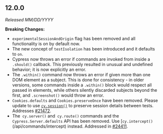 ## 12.0.0

_Released MM/DD/YYYY_

**Breaking Changes:**

- `experimentalSessionAndOrigin` flag has been removed and all functionality is
  on by default now.
- The new concept of `testIsolation` has been introduced and it defaults to
  `on`.
- Cypress now throws an error if commands are invoked from inside a `.should()`
  callback. This previously resulted in unusual and undefined behavior; it is
  now explicitly an error.
- The `.within()` command now throws an error if given more than one DOM element
  as a subject. This is done for consistency - in older versions, some commands
  inside a `.within()` block would respect all passed in elements, while others
  silently discarded subjects beyond the first, and `.screenshot()` would throw
  an error.
- `Cookies.defaults` and `Cookies.preserveOnce` have been removed. Please update
  to use [`cy.session()`](/api/commands/session) to preserve session details
  between tests. Addresses
  [#21472](https://github.com/cypress-io/cypress/issues/21472).
- The` cy.server()` and` cy.route()` commands and the `Cypress.Server.defaults`
  API has been removed. Use [`cy.intercept()`(/api/commands/intercept) instead.
  Addressed in [#24411](https://github.com/cypress-io/cypress/pull/24411).
